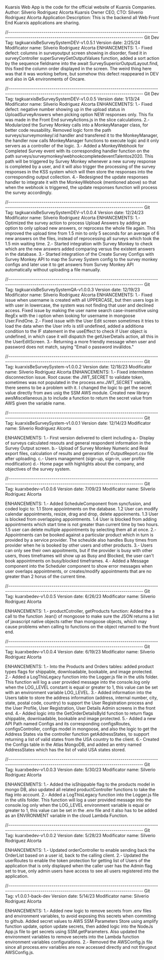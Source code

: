 <!-- @format -->

Kuarsis Web App is the code for the official website of Kuarsis Companies.
Author: Silverio Rodriguez Alcorta
Kuarsis Owner CEO, CTO: Silverio Rodriguez Alcorta
Application Description: This is the backend all Web Front End Kuarxis applications are sharing.

//--------------------------------------------------------------------------------------------------------------------------------------------------
Git Dev Tag: tagkuarxisBeSurveySystemDEV-v1.0.5.1
Version date: 2/25/24
Modificator name: Silverio Rodriguez Alcorta
ENHANCEMENTS:
1.- Fixed defect: columns in surveyoutput screen showing in disorder, fixed it in surveyController superSurveyGetOutputValues function, added a sort action by the sequence fieldname into the await SurveySuperiorOutputLayout.find, this fixed the column order displayed in the screen. The weird thing here was that it was working before, but somehow this defect reappeared in DEV and also in QA environments of Oncare.

//--------------------------------------------------------------------------------------------------------------------------------------------------
Git Dev Tag: tagkuarxisBeSurveySystemDEV-v1.0.0.5
Version date: 1/13/24
Modificator name: Silverio Rodriguez Alcorta
ENHANCEMENTS:
1.- Fixed defect: negative number showing up in the upload status in UploadSurveyAnswers when picking option NEW responses only. This fix was made in the Front End surveyActions.js in the slice calculations.
2.- Modularized the Survey Monkey calls into a MonkeyManager class, for better code reusability. Removed logic form the path surveys/surveymonkey/:id handler and transfered it to the MonkeyManager, the handler now calls MonkeyManager functions to execute logic and it only servers as a controller of the logic.
3.- Added a MonkeyWebhook for Completed Survey event with its corresponding handler function on the path surveys/surveymonkey/webhookcompletedeventTalentos2020. This path will be triggered by Survey Monkey whenever a new survey response is completed by a user, and it will also trigger the processing of the survey responses in the KSS system which will then store the responses into the corresponding output collection.
4.- Redesigned the update responses handler to integrate it with the MonkeyWebhook (mentioned above) so that when the webhook is triggered, the update responses function will process the survey accordingly.

//--------------------------------------------------------------------------------------------------------------------------------------------------
Git Tag: tagkuarxisBeSurveySystemDEV-v1.0.0.4
Version date: 12/24/23
Modificator name: Silverio Rodriguez Alcorta
ENHANCEMENTS:
1.- Optimized the survey action to process Upload Answers by adding an option to only upload new answers, or reprocess the whole file again. This improved the upload time from 1.5 min to only 5 seconds for an average of 6 new answers on the files, instead of reprocessing all surveys which took the 1.5 min waiting time.
2.- Started integration with Survey Monkey to check which are the new answers added comparing versus the existent answers in the database.
3.- Started integratiion of the Create Survey Configs with Survey Monkey API to map the Survey System config to the survey monkey configs and later use it to get answers from Survey Monkey API automatically without uploading a file manually.

//--------------------------------------------------------------------------------------------------------------------------------------------------
Git Tag: tagkuarxisBeSurveySystemQA-v1.0.0.3
Version date: 12/19/23
Modificator name: Silverio Rodriguez Alcorta
ENHANCEMENTS:
1.- Fixed issue when username is created with all UPPERCASE, but then users logs in with user in lowercase, the system was not finding that user and declined access. Fixed issue by making the user name search case-insensitive using RegEx with the i option when looking for username in mongoose User.FindOne.
2.- Fixed issue with the User Edit screen sometimes it tries to load the data when the User info is still undefined, added a additiona condition to the IF statement in the useEffect to check if User object is undefined, in which case it will dispatch the getUserDetails action, all this in the UserEditScreen.
3.- Returning a more friendly message when user and password does not match, saying "Email o password inválidos."

//--------------------------------------------------------------------------------------------------------------------------------------------------
Git Tag: kuarxisBeSurveySystem-v1.0.0.2
Version date: 12/18/23
Modificator name: Silverio Rodriguez Alcorta
ENHANCEMENTS:
1.- Fixed intermitemn disconnection issue. Root cause: the JWT_SECRET to validate token, sometimes was not populated in the process.env.JWT_SECRET variable, there seems to be a problem with it. I changed the logic to get the secret value directly from aws usig the SSM AWS module. Created new library awsMiscellaneous.js to include a function to return the secret value from AWS given the variable name.

//--------------------------------------------------------------------------------------------------------------------------------------------------
Git Tag: kuarxisBeSurveySystem-v1.0.0.1
Version date: 12/14/23
Modificator name: Silverio Rodriguez Alcorta

ENHANCEMENTS:
1.- First version delivered to client including
a.- Display of surveys calculated resouts and general respondent information in the Survey Output screen.
b.- Upload of Survey Monkey Numeric and Real export files, calculation of results and generation of OutputReport.csv file after uploading.
c.- Users management (sign-up, sign-in, user profile modification)
d.- Home page with highlights about the company, and objectives of the survey system.

//--------------------------------------------------------------------------------------------------------------------------------------------------
Git Tag: kuarxbedev-v1.0.0.6
Version date: 7/09/23
Modificator name: Silverio Rodriguez Alcorta

ENHANCEMENTS:
1.- Added ScheduleComponent from syncfusion, and coded logic to:
1.1 Store appointments on the database.
1.2 User can modify calendar appointments, resize, drag and drop, delete appoinments.
1.3 User is blocked from overlapping appointments.
1.4 User is blocked from adding appointments which start time is not greater than current time by two hours.
1.5 user can delete multiple appointments by selecting them all at once.
2.- Appointments can be booked against a particular product which in turn is provided by a service provider. The scheulde also handles Busy times from provider when he is booked by other users and other products.
3.- Users can only see their own appoitments, but if the provider is busy with other users, thoes timeframes will show up as Busy and Blocked, the user can't book appointments on busy/blocked timeframes.
4.- Added a Message component into the Scheduler component to show error messages when user overlaps appointments, or creates/modify appointments that are no greater than 2 horus of the current time.

//--------------------------------------------------------------------------------------------------------------------------------------------------
Git Tag: kuarxbedev-v1.0.0.5
Version date: 6/26/23
Modificator name: Silverio Rodriguez Alcorta

ENHANCEMENTS:
1.- productCotroller, getProducts function: Added the a call to the function .lean() of mongoose to make sure the JSON returns a list of javascript native objects rather than mongoose objects, whicih may cause problems when calling to functions on the object returned to the front end.

//--------------------------------------------------------------------------------------------------------------------------------------------------
Git Tag: kuarxbedev-v1.0.0.4
Version date: 6/19/23
Modificator name: Silverio Rodriguez Alcorta

ENHANCEMENTS:
1.- Into the Products and Orders tables: added product types flags for shippable, downloadable, bookable, and image protected.
2.- Added a LogThisLegacy function into the Logger.js file in the utils folder. This function will log a user provided message into the console.log only when the LOG_LEVEL constant is equal or greater to 1, this value can be set with an environment variable LOG_LEVEL.
3.- Added information into the Users table to store the address information (address, internal number, city, state, postal code, country) to support the User Registration process and the User Profile, User Registration, User Details Admin screens in the front end.
4.- Added logic into the GetOrderDetailsById function to return flags shippable, downloadable, bookable and image protected.
5.- Added a new API Path named Configs and its corresponding configsRoutes, configsController, configs model in mongoose, and also the logic to get the Address States via the controller function getAddressStates, to support returning a list of valid states from the USA country to the client.
6.- Created the Configs table in the Atlas MongoDB, and added an entry named AddressStates which has the list of valid USA states stored.

//--------------------------------------------------------------------------------------------------------------------------------------------------
Git Tag: kuarxbedev-v1.0.0.3
Version date: 5/30/23
Modificator name: Silverio Rodriguez Alcorta

ENHANCEMENTS:
1.- Added the isShippable flag to the products model in mongo DB, also updated all related productController functions to take the flag into account.
2.- Added a LogThisLegacy function into the Logger.js file in the utils folder. This function will log a user provided message into the console.log only when the LOG_LEVEL environment variable is equal or greater to 1, this value can be set in the .env file and it also has to be added as an ENVIRONMENT variable in the cloud Lambda Function.

//--------------------------------------------------------------------------------------------------------------------------------------------------
Git Tag: kuarxbedev-v1.0.0.2
Version date: 5/28/23
Modificator name: Silverio Rodriguez Alcorta

ENHANCEMENTS:
1.- Updated orderController to enable sending back the OrderList based on a user id, back to the calling client.
2.- Updated the userRoutes to enable the token protection for getting list of Users of the application that is only displayed when the caller user has the Admin flag set to true, only admin users have access to see all users registered into the application.

//--------------------------------------------------------------------------------------------------------------------------------------------------
Git Tag: v1.0.0.1-back-dev
Version date: 5/14/23
Modificator name: Silverio Rodriguez Alcorta

ENHANCEMENTS:
1.- Added new logic to remove secrets from .env files and environment variables, to avoid exposing this secrets when commiting to github. Added secret values to AWS SSM Parameters Store using amplify function update, option update secrets, then added logic into the NodeJs App.js file to get secrets using SSM.getParameters. Also updated the environment variables to remove secrets into the Lambda function environment variables configurations.
2.- Removed the AWSConfig.js file since all process.env variables are now accessed directly and not thrugout AWSConfig.js.
